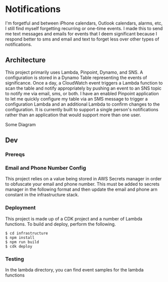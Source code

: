 # Notifications

I'm forgetful and between iPhone calendars, Outlook calendars, alarms, etc, I still find myself forgetting recurring or one-time events. I made this to send me text messages and emails for events that I deem significant because I respond better to sms and email and text to forget less over other types of notifications. 

## Architecture

This project primarily uses Lambda, Pinpoint, Dynamo, and SNS. A configuration is stored in a Dynamo Table representing the events of significance. Once a day, a CloudWatch event triggers a Lambda function to scan the table and notify appropriately by pushing an event to an SNS topic to notify me via email, sms, or both. I have an enabled Pinpoint application to let me quickly configure my table via an SMS message to trigger a configuration Lambda and an additional Lambda to confirm changes to the configuration. It is currently built to support a single person's notifications rather than an application that would support more than one user.

Some Diagram

## Dev

### Prereqs

### Email and Phone Number Config
This project relies on a value being stored in AWS Secrets manager in order to obfuscate your email and phone number. This must be added to secrets manager in the following format and then update the email and phone arn constant in the infrastructure stack.

### Deployment

This project is made up of a CDK project and a number of Lambda functions. To build and deploy, perform the following.

```
$ cd infrastructure
$ npm install
$ npm run build
$ cdk deploy
```

### Testing

In the lambda directory, you can find event samples for the lambda functions